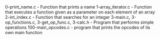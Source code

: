 0-print_name.c - Function that prints a name
1-array_iterator.c - Function that executes a function given as a parameter on each element of an array
2-int_index.c - Function that searches for an integer
3-main.c, 3-op_functions.c, 3-get_op_func.c, 3-calc.h - Program that performs simple operations
100-main_opcodes.c - program that prints the opcodes of its own main function
